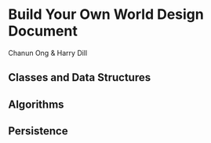 # Build Your Own World Design Document

Chanun Ong & Harry Dill

## Classes and Data Structures

## Algorithms

## Persistence
